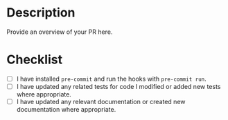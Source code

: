 # Description
Provide an overview of your PR here.

# Checklist
* [ ] I have installed `pre-commit` and run the hooks with `pre-commit run`.
* [ ] I have updated any related tests for code I modified or added new tests where appropriate.
* [ ] I have updated any relevant documentation or created new documentation where appropriate.

